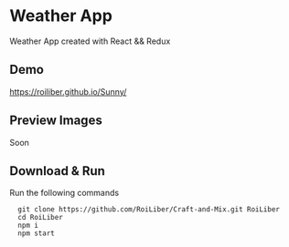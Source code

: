 # Weather App

Weather App created with React && Redux

## Demo

https://roiliber.github.io/Sunny/

## Preview Images
Soon

## Download & Run
Run the following commands
```
  git clone https://github.com/RoiLiber/Craft-and-Mix.git RoiLiber
  cd RoiLiber
  npm i
  npm start
```
